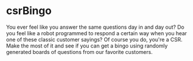 # csrBingo
You ever feel like you answer the same questions day in and day out? Do you feel like a robot programmed to respond a certain way when you hear one of these classic customer sayings? Of course you do, you're a CSR. Make the most of it and see if you can get a bingo using randomly generated boards of questions from our favorite customers. 
